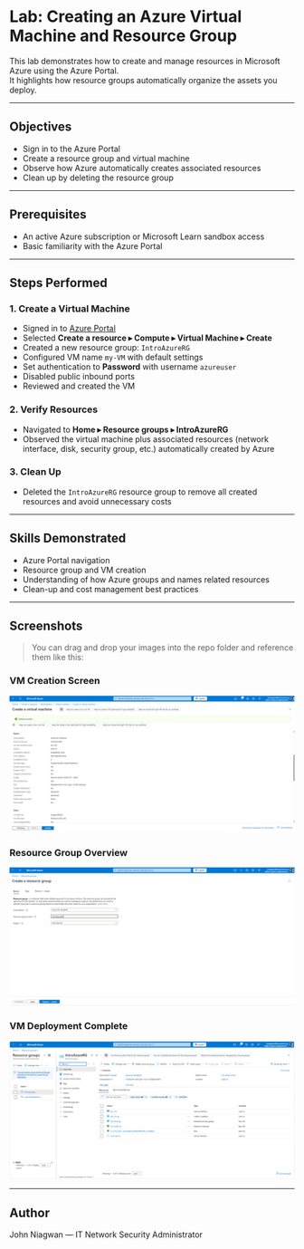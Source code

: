 # Lab: Creating an Azure Virtual Machine and Resource Group

This lab demonstrates how to create and manage resources in Microsoft Azure using the Azure Portal.  
It highlights how resource groups automatically organize the assets you deploy.

---

## Objectives

- Sign in to the Azure Portal
- Create a resource group and virtual machine
- Observe how Azure automatically creates associated resources
- Clean up by deleting the resource group

---

## Prerequisites

- An active Azure subscription or Microsoft Learn sandbox access
- Basic familiarity with the Azure Portal

---

## Steps Performed

### 1. Create a Virtual Machine

- Signed in to [Azure Portal](https://portal.azure.com/)
- Selected **Create a resource ▸ Compute ▸ Virtual Machine ▸ Create**
- Created a new resource group: `IntroAzureRG`
- Configured VM name `my-VM` with default settings
- Set authentication to **Password** with username `azureuser`
- Disabled public inbound ports
- Reviewed and created the VM

### 2. Verify Resources

- Navigated to **Home ▸ Resource groups ▸ IntroAzureRG**
- Observed the virtual machine plus associated resources (network interface, disk, security group, etc.) automatically created by Azure

### 3. Clean Up

- Deleted the `IntroAzureRG` resource group to remove all created resources and avoid unnecessary costs

---

## Skills Demonstrated

- Azure Portal navigation
- Resource group and VM creation
- Understanding of how Azure groups and names related resources
- Clean-up and cost management best practices

---

## Screenshots

> You can drag and drop your images into the repo folder and reference them like this:

### VM Creation Screen
![VM Creation](./screenshots/vm_creation.png)

### Resource Group Overview
![Resource Group](./screenshots/create_rg.png)

### VM Deployment Complete
![Deployment Complete](./screenshots/deployment_complete.png)

---

## Author

John Niagwan — IT Network Security Administrator
